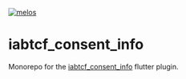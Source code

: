 [![melos](https://img.shields.io/badge/maintained%20with-melos-f700ff.svg?style=flat-square)](https://github.com/invertase/melos)

# iabtcf_consent_info

Monorepo for the [iabtcf_consent_info](./packages/iabtcf_consent_info) flutter plugin.
